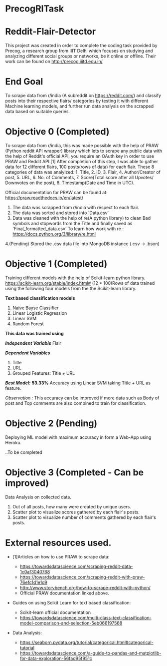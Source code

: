 # PrecogRITask


# Reddit-Flair-Detector

This project was created in order to complete the coding task provided by Precog, a research group from IIIT Delhi which focuses on studying and analyzing different social groups or networks, be it online or offline. Their work can be found on http://precog.iiitd.edu.in/


# End Goal

To scrape data from r/india (A subreddit on https://reddit.com/) and classify posts into their respective flairs/ categories by testing it with different Machine learning models, and further run data analysis on the scrapped data based on suitable queries.


# Objective 0 (Completed)

To scrape data from r/india, this was made possible with the help of PRAW (Python reddit API wrapper) library which lets to scrape any public data with the help of Reddit's official API, you require an OAuth key in order to use PRAW and Reddit API.[1]
After completion of this step, I was able to gather data for 12 different flairs, 100 posts(rows of data) for each flair. 
These 8 categories of data was analyized: 1. Title, 2. ID, 3. Flair, 4. Author/Creator of post, 5. URL, 6. No. of Comments, 7. Score(Total score after all Upvotes/ Downvotes on the post), 8. Timestamp(Date and Time in UTC). 

Official documentation for PRAW can be found at: https://praw.readthedocs.io/en/latest/

1. The data was scrapped from r/india with respect to each flair.
2. The data was sorted and stored into 'Data.csv'
3. Data was cleaned with the help of re(A python library) to clean Bad symbols and stopwords from the Title and finally saved as 'Final_formatted_data.csv' 
    To learn how work with re : https://docs.python.org/3/library/re.html
    
4.(Pending) Stored the .csv data file into MongoDB instance (.csv -> .bson)


# Objective 1 (Completed)

Training different models with the help of Scikit-learn python library. https://scikit-learn.org/stable/index.html#
(12 * 100)Rows of data trained using the following four models from the the Scikit-learn library.

**Text based classification models**
1. Naive Bayse Classifier
2. Linear Logistic Regression
3. Linear SVM
4. Random Forest

**This data was trained using**

***Independent Variable***
Flair

***Dependent Variables***
1. Title
2. URL
3. Grouped Features: Title + URL

***Best Model:*** **53.33%** Accuracy using Linear SVM taking Title + URL as feature.

*Observation :* This accuracy can be improved if more data such as Body of post and Top comments are also combined to train for classification. 

# Objective 2 (Pending)

Deploying ML model with maximum accuracy in form a Web-App using Heroku. 

..To be completed


# Objective 3 (Completed - Can be improved)

Data Analysis on collected data. 

1. Out of all posts, how many were created by unique users. 
2. Scatter plot to visualize scores gathered by each flair's posts.
3. Scatter plot to visualize number of comments gathered by each flair's posts.


# External resources used. 

- [1]Articles on how to use PRAW to scrape data:
  - https://towardsdatascience.com/scraping-reddit-data-1c0af3040768
  - https://towardsdatascience.com/scraping-reddit-with-praw-76efc1d1e1d9
  - http://www.storybench.org/how-to-scrape-reddit-with-python/
  - Official PRAW documentation linked above.
  
- Guides on using Scikit Learn for text based classification:
  - Scikit-learn official documentation
  - https://towardsdatascience.com/multi-class-text-classification-model-comparison-and-selection-5eb066197568
  
- Data Analysis:
  - https://seaborn.pydata.org/tutorial/categorical.html#categorical-tutorial
  - https://towardsdatascience.com/a-guide-to-pandas-and-matplotlib-for-data-exploration-56fad95f951c
